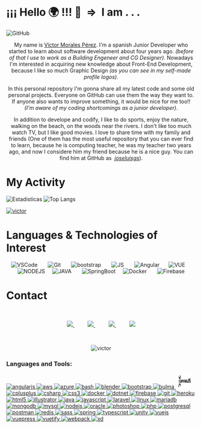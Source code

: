 # ¡¡¡ Hello :earth_africa: !!! 👋 &nbsp;=> &nbsp;I am . . .

![GitHub](https://imgur.com/h3xpMSR.png) 

<p style="text-align: center;">My name is  <a href="https://www.linkedin.com/in/victormoralesperez" target="_blank">Víctor Morales Pérez</a>. I'm a spanish Junior Developer who started to learn about software development about four years ago. <em>(before of that I use to work as a Building Engeneer and CG Designer)</em>. Nowadays I'm interested in acquiring new knowledge about Front-End Development, because I like so much Graphic Design <em>(as you can see in my self-made profile logos)</em>.</p>

<p style="text-align: center;">In this personal repository I'm gonna share all my latest code and some old personal projects. Everyone on GitHub can use them the way they want to. If anyone also wants to improve something, it would be nice for me too!! <em>(I'm aware of my coding shortcomings as a junior developer)</em>. </p>

<p style="text-align: center;">In addition to develope and codify, I like to do sports, enjoy the nature, walking on the beach, on the woods near the rivers. I don't like too much watch TV, but I like good movies. I love to share time with my family and friends (One of them has the most useful repository that you can ever find to learn, because he is computing teacher, he was my teacher two years ago, and now I considere him my friend because he is a nice guy. You can find him at GitHub as &nbsp;<em><a href="https://github.com/joseluisgs" target="_blank">joseluisgs</a></em>). </p>

# My Activity

![Estadisticas](https://github-readme-stats.vercel.app/api?username=VicTMPDev&show_icons=true&theme=vue-dark)
![Top Langs](https://github-readme-stats.vercel.app/api/top-langs/?username=VicTMPDev&layout=compact&theme=vue-dark)

<p align="left"> <a href="https://github.com/ryo-ma/github-profile-trophy"><img src="https://github-profile-trophy.vercel.app/?username=victor" alt="victor" /></a> </p>

# Languages & Technologies of Interest

<p align="center">
  <img src="https://user-images.githubusercontent.com/674621/71187801-14e60a80-2280-11ea-94c9-e56576f76baf.png" alt="VSCode" height="50">
  &nbsp;&nbsp;&nbsp;&nbsp;&nbsp;
  <img src="https://miro.medium.com/max/650/1*zzvdRmHGGXONZpuQ2FeqsQ.png" alt="Git" height="50">
  &nbsp;&nbsp;&nbsp;&nbsp;&nbsp;
  <img src="https://upload.wikimedia.org/wikipedia/commons/thumb/b/b2/Bootstrap_logo.svg/1200px-Bootstrap_logo.svg.png" alt="bootstrap" height="50">
  &nbsp;&nbsp;&nbsp;&nbsp;&nbsp;
  <img src="https://upload.wikimedia.org/wikipedia/commons/thumb/9/99/Unofficial_JavaScript_logo_2.svg/480px-Unofficial_JavaScript_logo_2.svg.png" alt="JS" height="50">
  &nbsp;&nbsp;&nbsp;&nbsp;&nbsp;
  <img src="https://imgur.com/m9LSu9k.png" alt="Angular" height="60">
  &nbsp;&nbsp;&nbsp;&nbsp;
  <img src="https://upload.wikimedia.org/wikipedia/commons/thumb/9/95/Vue.js_Logo_2.svg/1184px-Vue.js_Logo_2.svg.png" alt="VUE" height="50">
  &nbsp;&nbsp;&nbsp;
  <img src="https://pluspng.com/img-png/nodejs-logo-png-node-js-development-296.png" alt="NODEJS" height="80">
  &nbsp;&nbsp;&nbsp;
  <img src="https://www.sommelierdecafe.com/2019/wp-content/uploads/2009/06/java-logo1-1.png" alt="JAVA" height="75">
  &nbsp;&nbsp;&nbsp;&nbsp;&nbsp;
  <img src="https://miro.medium.com/max/300/1*J9d-VtiLfN9APIQgWTP9ow.png" alt="SpringBoot" height="55">
  &nbsp;&nbsp;&nbsp;
  <img src="https://www.docker.com/sites/default/files/d8/2019-07/vertical-logo-monochromatic.png" alt="Docker" height="50">
  &nbsp;&nbsp;&nbsp;&nbsp;&nbsp;
  <img src="https://firebase.google.com/downloads/brand-guidelines/PNG/logo-logomark.png?hl=es-419" alt="Firebase" height="50">
</p>


# Contact

<br/>
<p align="center">
  <a href="mailto:victor.mp.developer@gmail.com">
    <img src="https://imgur.com/UEvZREq.png" height="50">
  </a>
  &nbsp;&nbsp;&nbsp;&nbsp;&nbsp;&nbsp;&nbsp;&nbsp;
  <a href="https://www.youtube.com/channel/UCPqWCyzQhrjwwTFlYoFwxfg" target="_blank">
    <img src="https://imgur.com/i0tETDr.png" height="50">
  </a>
  &nbsp;&nbsp;&nbsp;&nbsp;&nbsp;&nbsp;&nbsp;&nbsp;
  <a href="https://www.linkedin.com/in/victormoralesperez" target="_blank">
    <img src="https://upload.wikimedia.org/wikipedia/commons/thumb/c/ca/LinkedIn_logo_initials.png/768px-LinkedIn_logo_initials.png" height="50">
  </a>
  &nbsp;&nbsp;&nbsp;&nbsp;&nbsp;&nbsp;&nbsp;&nbsp;
  <a href="https://twitter.com/VictorDevelop" target="_blank">
    <img src="https://pitlochryfestivaltheatre.com/wp-content/uploads/2020/04/2-27646_twitter-logo-png-transparent-background-logo-twitter-png.png" height="50">
  </a>
</p>
<br/>
<p align="center"> <img src="https://komarev.com/ghpvc/?username=victor&label=Profile%20views&color=0e75b6&style=flat" alt="victor" /> </p>


<h3 align="left">Languages and Tools:</h3>
<p align="left"> <a href="https://angular.io" target="_blank"> <img src="https://devicons.github.io/devicon/devicon.git/icons/angularjs/angularjs-original.svg" alt="angularjs" width="40" height="40"/> </a> <a href="https://aws.amazon.com" target="_blank"> <img src="https://devicons.github.io/devicon/devicon.git/icons/amazonwebservices/amazonwebservices-original-wordmark.svg" alt="aws" width="40" height="40"/> </a> <a href="https://azure.microsoft.com/en-in/" target="_blank"> <img src="https://www.vectorlogo.zone/logos/microsoft_azure/microsoft_azure-icon.svg" alt="azure" width="40" height="40"/> </a> <a href="https://www.gnu.org/software/bash/" target="_blank"> <img src="https://www.vectorlogo.zone/logos/gnu_bash/gnu_bash-icon.svg" alt="bash" width="40" height="40"/> </a> <a href="https://www.blender.org/" target="_blank"> <img src="https://download.blender.org/branding/community/blender_community_badge_white.svg" alt="blender" width="40" height="40"/> </a> <a href="https://getbootstrap.com" target="_blank"> <img src="https://devicons.github.io/devicon/devicon.git/icons/bootstrap/bootstrap-plain.svg" alt="bootstrap" width="40" height="40"/> </a> <a href="https://bulma.io/" target="_blank"> <img src="https://raw.githubusercontent.com/gilbarbara/logos/804dc257b59e144eaca5bc6ffd16949752c6f789/logos/bulma.svg" alt="bulma" width="40" height="40"/> </a> <a href="https://canvasjs.com" target="_blank"> <img src="https://raw.githubusercontent.com/Hardik0307/Hardik0307/master/assets/canvasjs-charts.svg" alt="canvasjs" width="40" height="40"/> </a> <a href="https://www.w3schools.com/cpp/" target="_blank"> <img src="https://devicons.github.io/devicon/devicon.git/icons/cplusplus/cplusplus-original.svg" alt="cplusplus" width="40" height="40"/> </a> <a href="https://www.w3schools.com/cs/" target="_blank"> <img src="https://devicons.github.io/devicon/devicon.git/icons/csharp/csharp-original.svg" alt="csharp" width="40" height="40"/> </a> <a href="https://www.w3schools.com/css/" target="_blank"> <img src="https://devicons.github.io/devicon/devicon.git/icons/css3/css3-original-wordmark.svg" alt="css3" width="40" height="40"/> </a> <a href="https://www.docker.com/" target="_blank"> <img src="https://devicons.github.io/devicon/devicon.git/icons/docker/docker-original-wordmark.svg" alt="docker" width="40" height="40"/> </a> <a href="https://dotnet.microsoft.com/" target="_blank"> <img src="https://devicons.github.io/devicon/devicon.git/icons/dot-net/dot-net-original-wordmark.svg" alt="dotnet" width="40" height="40"/> </a> <a href="https://firebase.google.com/" target="_blank"> <img src="https://www.vectorlogo.zone/logos/firebase/firebase-icon.svg" alt="firebase" width="40" height="40"/> </a> <a href="https://git-scm.com/" target="_blank"> <img src="https://www.vectorlogo.zone/logos/git-scm/git-scm-icon.svg" alt="git" width="40" height="40"/> </a> <a href="https://heroku.com" target="_blank"> <img src="https://www.vectorlogo.zone/logos/heroku/heroku-icon.svg" alt="heroku" width="40" height="40"/> </a> <a href="https://www.w3.org/html/" target="_blank"> <img src="https://devicons.github.io/devicon/devicon.git/icons/html5/html5-original-wordmark.svg" alt="html5" width="40" height="40"/> </a> <a href="https://www.adobe.com/in/products/illustrator.html" target="_blank"> <img src="https://www.vectorlogo.zone/logos/adobe_illustrator/adobe_illustrator-icon.svg" alt="illustrator" width="40" height="40"/> </a> <a href="https://www.java.com" target="_blank"> <img src="https://devicons.github.io/devicon/devicon.git/icons/java/java-original-wordmark.svg" alt="java" width="40" height="40"/> </a> <a href="https://developer.mozilla.org/en-US/docs/Web/JavaScript" target="_blank"> <img src="https://devicons.github.io/devicon/devicon.git/icons/javascript/javascript-original.svg" alt="javascript" width="40" height="40"/> </a> <a href="https://laravel.com/" target="_blank"> <img src="https://devicons.github.io/devicon/devicon.git/icons/laravel/laravel-plain-wordmark.svg" alt="laravel" width="40" height="40"/> </a> <a href="https://www.linux.org/" target="_blank"> <img src="https://devicons.github.io/devicon/devicon.git/icons/linux/linux-original.svg" alt="linux" width="40" height="40"/> </a> <a href="https://mariadb.org/" target="_blank"> <img src="https://www.vectorlogo.zone/logos/mariadb/mariadb-icon.svg" alt="mariadb" width="40" height="40"/> </a> <a href="https://www.mongodb.com/" target="_blank"> <img src="https://devicons.github.io/devicon/devicon.git/icons/mongodb/mongodb-original-wordmark.svg" alt="mongodb" width="40" height="40"/> </a> <a href="https://www.mysql.com/" target="_blank"> <img src="https://devicons.github.io/devicon/devicon.git/icons/mysql/mysql-original-wordmark.svg" alt="mysql" width="40" height="40"/> </a> <a href="https://nodejs.org" target="_blank"> <img src="https://devicons.github.io/devicon/devicon.git/icons/nodejs/nodejs-original-wordmark.svg" alt="nodejs" width="40" height="40"/> </a> <a href="https://www.oracle.com/" target="_blank"> <img src="https://devicons.github.io/devicon/devicon.git/icons/oracle/oracle-original.svg" alt="oracle" width="40" height="40"/> </a> <a href="https://www.photoshop.com/en" target="_blank"> <img src="https://devicons.github.io/devicon/devicon.git/icons/photoshop/photoshop-plain.svg" alt="photoshop" width="40" height="40"/> </a> <a href="https://www.php.net" target="_blank"> <img src="https://devicons.github.io/devicon/devicon.git/icons/php/php-original.svg" alt="php" width="40" height="40"/> </a> <a href="https://www.postgresql.org" target="_blank"> <img src="https://devicons.github.io/devicon/devicon.git/icons/postgresql/postgresql-original-wordmark.svg" alt="postgresql" width="40" height="40"/> </a> <a href="https://postman.com" target="_blank"> <img src="https://www.vectorlogo.zone/logos/getpostman/getpostman-icon.svg" alt="postman" width="40" height="40"/> </a> <a href="https://redis.io" target="_blank"> <img src="https://devicons.github.io/devicon/devicon.git/icons/redis/redis-original-wordmark.svg" alt="redis" width="40" height="40"/> </a> <a href="https://sass-lang.com" target="_blank"> <img src="https://devicons.github.io/devicon/devicon.git/icons/sass/sass-original.svg" alt="sass" width="40" height="40"/> </a> <a href="https://spring.io/" target="_blank"> <img src="https://www.vectorlogo.zone/logos/springio/springio-icon.svg" alt="spring" width="40" height="40"/> </a> <a href="https://www.typescriptlang.org/" target="_blank"> <img src="https://devicons.github.io/devicon/devicon.git/icons/typescript/typescript-original.svg" alt="typescript" width="40" height="40"/> </a> <a href="https://unity.com/" target="_blank"> <img src="https://www.vectorlogo.zone/logos/unity3d/unity3d-icon.svg" alt="unity" width="40" height="40"/> </a> <a href="https://vuejs.org/" target="_blank"> <img src="https://devicons.github.io/devicon/devicon.git/icons/vuejs/vuejs-original-wordmark.svg" alt="vuejs" width="40" height="40"/> </a> <a href="https://vuepress.vuejs.org/" target="_blank"> <img src="https://raw.githubusercontent.com/AliasIO/wappalyzer/master/src/drivers/webextension/images/icons/VuePress.svg" alt="vuepress" width="40" height="40"/> </a> <a href="https://vuetifyjs.com/en/" target="_blank"> <img src="https://bestofjs.org/logos/vuetify.svg" alt="vuetify" width="40" height="40"/> </a> <a href="https://webpack.js.org" target="_blank"> <img src="https://devicons.github.io/devicon/devicon.git/icons/webpack/webpack-original.svg" alt="webpack" width="40" height="40"/> </a> <a href="https://www.adobe.com/products/xd.html" target="_blank"> <img src="https://cdn.worldvectorlogo.com/logos/adobe-xd.svg" alt="xd" width="40" height="40"/> </a> </p>



